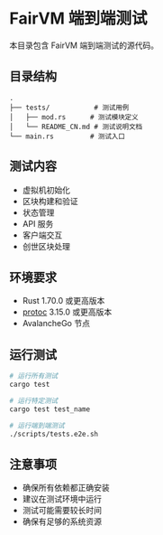 # FairVM 端到端测试

本目录包含 FairVM 端到端测试的源代码。

## 目录结构

```
.
├── tests/           # 测试用例
│   ├── mod.rs      # 测试模块定义
│   └── README_CN.md # 测试说明文档
└── main.rs         # 测试入口
```

## 测试内容

- 虚拟机初始化
- 区块构建和验证
- 状态管理
- API 服务
- 客户端交互
- 创世区块处理

## 环境要求

- Rust 1.70.0 或更高版本
- [protoc](https://grpc.io/docs/protoc-installation/) 3.15.0 或更高版本
- AvalancheGo 节点

## 运行测试

```bash
# 运行所有测试
cargo test

# 运行特定测试
cargo test test_name

# 运行端到端测试
./scripts/tests.e2e.sh
```

## 注意事项

- 确保所有依赖都正确安装
- 建议在测试环境中运行
- 测试可能需要较长时间
- 确保有足够的系统资源

